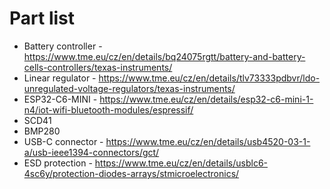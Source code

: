 # Part list

 - Battery controller - https://www.tme.eu/cz/en/details/bq24075rgtt/battery-and-battery-cells-controllers/texas-instruments/
 - Linear regulator - https://www.tme.eu/cz/en/details/tlv73333pdbvr/ldo-unregulated-voltage-regulators/texas-instruments/
 - ESP32-C6-MINI - https://www.tme.eu/cz/en/details/esp32-c6-mini-1-n4/iot-wifi-bluetooth-modules/espressif/
 - SCD41
 - BMP280
 - USB-C connector - https://www.tme.eu/cz/en/details/usb4520-03-1-a/usb-ieee1394-connectors/gct/
 - ESD protection - https://www.tme.eu/cz/en/details/usblc6-4sc6y/protection-diodes-arrays/stmicroelectronics/
